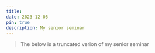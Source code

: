 ```yaml
---
title: 
date: 2023-12-05
pin: true
description: My senior seminar
---
```


> The below is a truncated verion of my senior seminar

